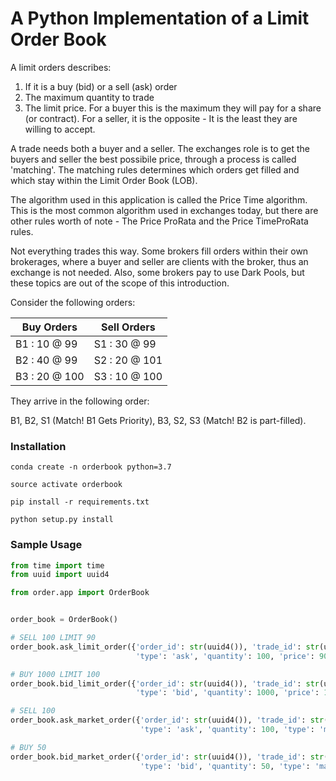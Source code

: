 # A Python Implementation of a Limit Order Book

A limit orders describes:

  1. If it is a buy (bid) or a sell (ask) order
  2. The maximum quantity to trade
  3. The limit price. For a buyer this is the maximum they will pay for a share (or contract). For a seller, it is the opposite - It is the least they are willing to accept.

A trade needs both a buyer and a seller. The exchanges role is to get the buyers and seller the best possibile price, through a process is called 'matching'. The matching rules determines which orders get filled and which stay within the Limit Order Book (LOB).

The algorithm used in this application is called the Price Time algorithm. This is the most common algorithm used in exchanges today, but there are other rules worth of note - The Price ProRata and the Price TimeProRata rules.

Not everything trades this way. Some brokers fill orders within their own brokerages, where a buyer and seller are clients with the broker, thus an exchange is not needed. Also, some brokers pay to use Dark Pools, but these topics are out of the scope of this introduction.

Consider the following orders:

| Buy Orders    	| Sell Orders   	|
|---------------	|---------------	|
| B1 : 10 @ 99  	| S1 : 30 @ 99  	|
| B2 : 40 @ 99  	| S2 : 20 @ 101 	|
| B3 : 20 @ 100 	| S3 : 10 @ 100 	|

They arrive in the following order:

B1, B2, S1 (Match! B1 Gets Priority), B3, S2, S3 (Match! B2 is part-filled).

### Installation

`conda create -n orderbook python=3.7`

`source activate orderbook`

`pip install -r requirements.txt`

`python setup.py install`

### Sample Usage

```python
from time import time
from uuid import uuid4

from order.app import OrderBook


order_book = OrderBook()

# SELL 100 LIMIT 90
order_book.ask_limit_order({'order_id': str(uuid4()), 'trade_id': str(uuid4()), 'timestamp': int(time()),
                            'type': 'ask', 'quantity': 100, 'price': 90., 'type': 'limit'})

# BUY 1000 LIMIT 100
order_book.bid_limit_order({'order_id': str(uuid4()), 'trade_id': str(uuid4()), 'timestamp': int(time()),
                            'type': 'bid', 'quantity': 1000, 'price': 100.0, 'type': 'limit'})

# SELL 100
order_book.ask_market_order({'order_id': str(uuid4()), 'trade_id': str(uuid4()), 'timestamp': int(time()),
                             'type': 'ask', 'quantity': 100, 'type': 'market'})

# BUY 50
order_book.bid_market_order({'order_id': str(uuid4()), 'trade_id': str(uuid4()), 'timestamp': int(time()),
                             'type': 'bid', 'quantity': 50, 'type': 'market'})
```